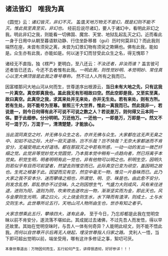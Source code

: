 ## 诸法皆幻　唯我为真

《圆觉》云：*诸幻皆灭，非幻不灭。* 盖谓*天地万物无不是幻，既是幻则不能不灭。惟此我至真至实，非幻也。* 经前后说尽诸幻，要人于诸幻中，看明此非幻之我。明此非幻之我，则能看一切佛国、魔宫、天堂、地狱乱起乱灭之幻。近而看此一身于日用中从朝至暮语默动静、行住坐卧移晷（guǐ）历时何莫非幻？而此我则端然在座，未尝有须臾之离，未尝为幻景幻物有须臾之欺瞒也。佛有此我，能如是。众生亦有此我，亦能如是。何以迷于幻而甘受此众生之名，得无愧耶？

诸经无不直指，独《楞严》更明白，至八还云：*不汝还者，非汝而谁？* 盖言彼可还者皆已还去，今还不去者惟有此我。*一明此我，则性觉妙明、本觉明妙、常住真心以至大佛顶皆是此我之尊号尊称。* 然不过人人所有之我而已。

因富楼那问大地山河从何而生，世尊遂序出根源云，__当日未有大地之先，只有这我一片真空。真空即真我也。盖此我无有形相故曰空。然此空即是我，又至实至真，故曰真空。此真空之我，求其来处并无来处，亦并无生处。若有来处，则有方所。若有生处，则不能号为至尊。普照三千大世界，惟此一真我而已。然此我非一，若说是一，则今日何得有此不可说不可说之数之人？若说是万，则何得又云本同一体。要于此细参。分分明明。万还他万。一还他一，一即是万，万即是一。然又不可一混于万，万混于一，清清楚楚，才能放心。__

 *当此混同真空之时，并无佛与众生之名，亦并无佛与众生。大家都在这无声无臭之中、如如不动之际，大好一寂灭道场，岂不乐哉？岂不快哉？无奈大家都迷而不肯安分，无福受用此大好道场。都在那寂灭之中若有所感，一动一动的发出一微芒纤细之觉。此觉非等觉妙觉大觉圆觉，乃本我本觉中稍有一点趋向者，然已将离乎本觉矣。积觉生明，明者明明有此一觉也，非有他物可以明之也。积明生空，因明久则若似乎有目而可前望者，然望去则惟空而已。此际真空已变为顽空，盖因明之故也。生死之根基于此。因望而见有空，然空中毫无一物，惟见一片昏昧而已。此乃大家之我不安本分、迷而攀缘之相也，所谓觉、明、空、昧是也。由此愈不安分，则发念乱想，即乱想亦不过空昧。久之则因想生气，气盛力大则成风，风有来往进退，进则为阳，退则为阴，吹来吹去遂吹出一物，渐渐坚实而为金，即此天也。风与金摩则生光明，谓之曰火。火上烧金则生水，水下降而有渣滓，则成土，土与水交则生木。此世尊所论五行，天地山河人物所由生也，世亦有知之者乎。*

 *大家念想乘此五行，攀缘四大，遂有此身。* 至于今日，乃忘却都是此我在觉明空昧以前不肯安分，遂流落不堪如此。其成就过去诸佛，不过先吾人而发悟，得以早还故里。其始在觉明空昧时，与吾人一体有何奇异？人能明此经文，则不能不悟此我。*而何以自世尊开示后再无人继起，埋没世尊指人归家之路。* 灵利人一悟，当下即可超出觉明以前，端坐受用，哪有这许多修证之事，絮叨可厌。

```yang
本章世尊道出：万物因何而生，五行如何产生，讲得很透彻，好好参详！！！
```
